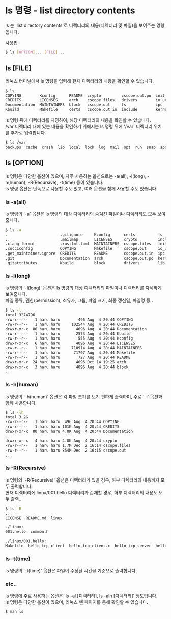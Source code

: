 # ls 명령 - list directory contents

ls 는 'list directory contents'로 디렉터리의 내용(디렉터리 및 파일)을 보여주는 명령입니다.  

사용법
```bash
$ ls [OPTION]... [FILE]...
```

## ls [FILE]

리눅스 터미널에서 ls 명령을 입력해 현재 디렉터리의 내용을 확인할 수 있습니다.  

```bash
$ ls
COPYING        Kconfig      README  crypto         cscope.out.po  init      lib   samples   tags
CREDITS        LICENSES     arch    cscope.files   drivers        io_uring  mm    scripts   tools
Documentation  MAINTAINERS  block   cscope.out     fs             ipc       net   security  usr
Kbuild         Makefile     certs   cscope.out.in  include        kernel    rust  sound     virt
```

ls 명령 뒤에 디렉터리를 지정하여, 해당 디렉터리의 내용을 확인할 수 있습니다.  
/var 디렉터리 내에 있는 내용을 확인하기 위해서는 ls 명령 뒤에 '/var' 디렉터리 위치를 추가로 입력합니다.  

```bash
$ ls /var
backups  cache  crash  lib  local  lock  log  mail  opt  run  snap  spool  tmp
```

## ls [OPTION]

ls 명령은 다양한 옵션이 있으며, 자주 사용하는 옵션으로는 -a(all), -l(long), -h(human), -R(Recursive), -t(time) 등이 있습니다.  
ls 명령 옵션은 단독으로 사용할 수도 있고, 여러 옵션을 함께 사용할 수도 있습니다.  

### ls -a(all)

ls 명령의 '-a' 옵션은 ls 명령의 대상 디렉터리의 숨겨진 파일이나 디렉터리도 모두 보여줍니다.  

```bash
$ ls -a
.                       .gitignore     Kconfig      certs          fs        mm        tags
..                      .mailmap       LICENSES     crypto         include   net       tools
.clang-format           .rustfmt.toml  MAINTAINERS  cscope.files   init      rust      usr
.cocciconfig            COPYING        Makefile     cscope.out     io_uring  samples   virt
.get_maintainer.ignore  CREDITS        README       cscope.out.in  ipc       scripts
.git                    Documentation  arch         cscope.out.po  kernel    security
.gitattributes          Kbuild         block        drivers        lib       sound
```

### ls -l(long)

ls 명령의 '-l(long)' 옵션은 ls 명령의 대상 디렉터리의 파일이나 디렉터리를 자세하게 보여줍니다.  
파일 종류, 권한(permission), 소유자, 그룹, 파일 크기, 최종 갱신일, 파일명 등..  

```bash
$ ls -l
total 3274796
-rw-r--r--   1 haru haru        496 Aug  4 20:44 COPYING
-rw-r--r--   1 haru haru     102544 Aug  4 20:44 CREDITS
drwxr-xr-x  80 haru haru       4096 Aug  4 20:44 Documentation
-rw-r--r--   1 haru haru       2573 Aug  4 20:44 Kbuild
-rw-r--r--   1 haru haru        555 Aug  4 20:44 Kconfig
drwxr-xr-x   6 haru haru       4096 Aug  4 20:44 LICENSES
-rw-r--r--   1 haru haru     710914 Aug  4 20:44 MAINTAINERS
-rw-r--r--   1 haru haru      71797 Aug  4 20:44 Makefile
-rw-r--r--   1 haru haru        727 Aug  4 20:44 README
drwxr-xr-x  24 haru haru       4096 Oct 14 19:25 arch
drwxr-xr-x   3 haru haru       4096 Aug  4 20:44 block
...
```

### ls -h(human)

ls 명령의 '-h(human)' 옵션은 각 파일 크기를 보기 편하게 출력하며, 주로 '-l' 옵션과 함께 사용합니다.  

```bash
$ ls -lh
total 3.2G
-rw-r--r--   1 haru haru  496 Aug  4 20:44 COPYING
-rw-r--r--   1 haru haru 101K Aug  4 20:44 CREDITS
drwxr-xr-x  80 haru haru 4.0K Aug  4 20:44 Documentation
...
drwxr-xr-x   4 haru haru 4.0K Aug  4 20:44 crypto
-rw-r--r--   1 haru haru 1.7M Dec  2 16:14 cscope.files
-rw-r--r--   1 haru haru 854M Dec  2 16:15 cscope.out
...
```

### ls -R(Recursive)

ls 명령의 '-R(Recursive)' 옵션은 디렉터리가 있을 경우, 하부 디렉터리의 내용까지 모두 출력합니다.  
현재 디렉터리에 linux/001.hello 디렉터리가 존재할 경우, 하부 디렉터리의 내용도 모두 출력..  

```bash
$ ls -R
.:
LICENSE  README.md  linux

./linux:
001.hello  common.h

./linux/001.hello:
Makefile  hello_tcp_client  hello_tcp_client.c  hello_tcp_server  hello_tcp_server.c
```

### ls -t(time)

ls 명령의 '-t(time)' 옵션은 파일이 수정된 시간을 기준으로 출력합니다.  

### etc..

ls 명령에 주로 사용하는 옵션은 'ls -al [디렉터리], ls -alh [디렉터리]' 정도입니다.  
ls 명령은 다양한 옵션이 있으며, 리눅스 맨 페이지를 통해 확인할 수 있습니다.  

```bash
$ man ls
```